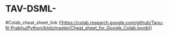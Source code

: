# TAV-DSML-

#Colab_cheat_sheet_link ([https://colab.research.google.com/github/Tanu-N-Prabhu/Python/blob/master/Cheat_sheet_for_Google_Colab.ipynb])
